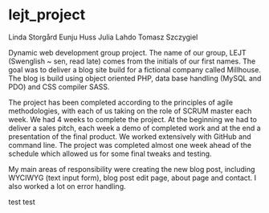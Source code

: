 # lejt_project
Linda Storgård
Eunju Huss
Julia Lahdo
Tomasz Szczygiel

Dynamic web development group project. The name of our group, LEJT (Swenglish ~ sen, read late) comes from the initials of our first names.
The goal was to deliver a blog site build for a fictional company called Millhouse. The blog is build using object oriented PHP, data base handling (MySQL and PDO) and CSS compiler SASS.

The project has been completed according to the principles of agile methodologies, with each of us taking on the role of SCRUM master each week. We had 4 weeks to complete the project. At the beginning we had to deliver a sales pitch, each week a demo of completed work and at the end a presentation of the final product. We worked extensively with GitHub and command line. The project was completed almost one week ahead of the schedule which allowed us for some final tweaks and testing.

My main areas of responsibility were creating the new blog post, including WYCIWYG (text input form), blog post edit page, about page and contact. I also worked a lot on error handling.

test test
